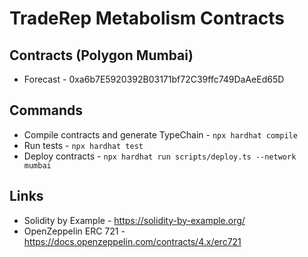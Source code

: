 # TradeRep Metabolism Contracts

## Contracts (Polygon Mumbai)

- Forecast - 0xa6b7E5920392B03171bf72C39ffc749DaAeEd65D

## Commands

- Compile contracts and generate TypeChain - `npx hardhat compile`
- Run tests - `npx hardhat test`
- Deploy contracts - `npx hardhat run scripts/deploy.ts --network mumbai`

## Links

- Solidity by Example - https://solidity-by-example.org/
- OpenZeppelin ERC 721 - https://docs.openzeppelin.com/contracts/4.x/erc721
